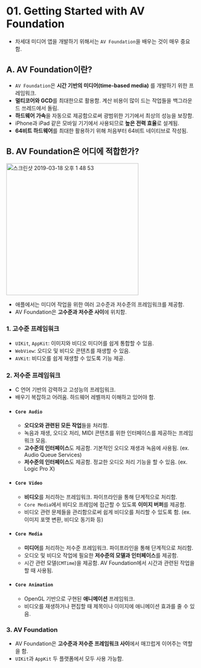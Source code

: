 # 01. Getting Started with AV Foundation

- 차세대 미디어 앱을 개발하기 위해서는 `AV Foundation`을 배우는 것이 매우 중요함.

## A. AV Foundation이란?
- `AV Foundation`은 **시간 기반의 미디어(time-based media)** 를 개발하기 위한 프레임워크.
- **멀티코어와 GCD**를 최대한으로 활용함. 계산 비용이 많이 드는 작업들을 백그라운드 쓰레드에서 돌림.
- **하드웨어 가속**을 자동으로 제공함으로써 광범위한 기기에서 최상의 성능을 보장함.
- iPhone과 iPad 같은 모바일 기기에서 사용되므로 **높은 전력 효율**로 설계됨.
- **64비트 하드웨어**를 최대한 활용하기 위해 처음부터 64비트 네이티브로 작성됨.

## B. AV Foundation은 어디에 적합한가?
<img width="350" alt="스크린샷 2019-03-18 오후 1 48 53" src="https://user-images.githubusercontent.com/12539719/54507458-c3bd8900-4984-11e9-8fbe-ee2062f2aafc.png">

- 애플에서는 미디어 작업을 위한 여러 고수준과 저수준의 프레임워크를 제공함.
- AV Foundation은 **고수준과 저수준 사이**에 위치함.

### 1. 고수준 프레임워크
- `UIKit`, `AppKit`: 이미지와 비디오 미디어를 쉽게 통합할 수 있음.
- `WebView`: 오디오 및 비디오 콘텐츠를 재생할 수 있음.
- `AVKit`: 비디오를 쉽게 재생할 수 있도록 기능 제공.

### 2. 저수준 프레임워크
- C 언어 기반의 강력하고 고성능의 프레임워크.
- 배우기 복잡하고 어려움. 하드웨어 레벨까지 이해하고 있어야 함.
- #### `Core Audio`
  - **오디오와 관련된 모든 작업**들을 처리함.
  - 녹음과 재생, 오디오 처리, MIDI 콘텐츠를 위한 인터페이스를 제공하는 프레임워크 모음.
  - **고수준의 인터페이스**도 제공함. 기본적인 오디오 재생과 녹음에 사용됨. (ex. Audio Queue Services)
  - **저수준의 인터페이스**도 제공함. 정교한 오디오 처리 기능을 할 수 있음. (ex. Logic Pro X)
- #### `Core Video`
  - **비디오**를 처리하는 프레임워크. 파이프라인을 통해 단계적으로 처리함.
  - `Core Media`에서 비디오 프레임에 접근할 수 있도록 **이미지 버퍼**를 제공함.
  - 비디오 관련 문제들을 관리함으로써 쉽게 비디오를 처리할 수 있도록 함. (ex. 이미지 포맷 변환, 비디오 동기화 등)
- #### `Core Media`
  - **미디어**를 처리하는 저수준 프레임워크. 파이프라인을 통해 단계적으로 처리함.
  - 오디오 및 비디오 작업에 필요한 **저수준의 모델과 인터페이스**를 제공함.
  - 시간 관련 모델(`CMTime`)을 제공함. AV Foundation에서 시간과 관련된 작업을 할 때 사용됨.
- #### `Core Animation`
  - OpenGL 기반으로 구현된 **애니메이션** 프레임워크.
  - 비디오를 재생하거나 편집할 때 제목이나 이미지에 애니메이션 효과를 줄 수 있음.

### 3. AV Foundation
- AV Foundation은 **고수준과 저수준 프레임워크 사이**에서 매끄럽게 이어주는 역할을 함.
- `UIKit`과 `AppKit` 두 플랫폼에서 모두 사용 가능함.

